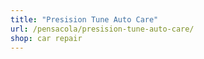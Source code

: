 ```yaml
---
title: "Presision Tune Auto Care"
url: /pensacola/presision-tune-auto-care/
shop: car repair
---
```

